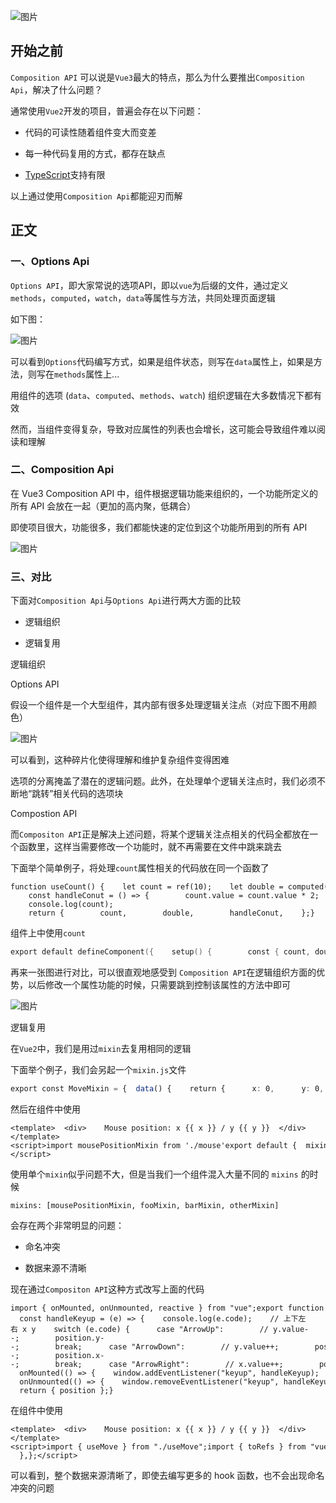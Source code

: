 ![图片](https://img-blog.csdnimg.cn/img_convert/14ac3b0779b1cded68904c07bb89cf3a.png)

## 开始之前

`Composition API` 可以说是`Vue3`最大的特点，那么为什么要推出`Composition Api`，解决了什么问题？

通常使用`Vue2`开发的项目，普遍会存在以下问题：

-   代码的可读性随着组件变大而变差
    
-   每一种代码复用的方式，都存在缺点
    
-   [TypeScript](https://so.csdn.net/so/search?q=TypeScript&spm=1001.2101.3001.7020)支持有限
    

以上通过使用`Composition Api`都能迎刃而解

## 正文

### 一、Options Api

`Options API`，即大家常说的选项API，即以`vue`为后缀的文件，通过定义`methods`，`computed`，`watch`，`data`等属性与方法，共同处理页面逻辑

如下图：

![图片](https://img-blog.csdnimg.cn/img_convert/205e3eff59c8b8ee3f6bd2fe7adfcf9d.png)

可以看到`Options`代码编写方式，如果是组件状态，则写在`data`属性上，如果是方法，则写在`methods`属性上...

用组件的选项 (`data`、`computed`、`methods`、`watch`) 组织逻辑在大多数情况下都有效

然而，当组件变得复杂，导致对应属性的列表也会增长，这可能会导致组件难以阅读和理解

### 二、Composition Api

在 Vue3 Composition API 中，组件根据逻辑功能来组织的，一个功能所定义的所有 API 会放在一起（更加的高内聚，低耦合）

即使项目很大，功能很多，我们都能快速的定位到这个功能所用到的所有 API

![图片](https://img-blog.csdnimg.cn/img_convert/1a43c7911fc290e3447be99f00106c9b.png)

### 三、对比

下面对`Composition Api`与`Options Api`进行两大方面的比较

-   逻辑组织
    
-   逻辑复用
    

逻辑组织

Options API

假设一个组件是一个大型组件，其内部有很多处理逻辑关注点（对应下图不用颜色）

![图片](https://img-blog.csdnimg.cn/img_convert/b76437e13b685eb001be53b7f88bfb73.png)

可以看到，这种碎片化使得理解和维护复杂组件变得困难

选项的分离掩盖了潜在的逻辑问题。此外，在处理单个逻辑关注点时，我们必须不断地“跳转”相关代码的选项块

Compostion API

而`Compositon API`正是解决上述问题，将某个逻辑关注点相关的代码全都放在一个函数里，这样当需要修改一个功能时，就不再需要在文件中跳来跳去

下面举个简单例子，将处理`count`属性相关的代码放在同一个函数了

```cobol
function useCount() {    let count = ref(10);    let double = computed(() => {        return count.value * 2;    });     const handleConut = () => {        count.value = count.value * 2;    };     console.log(count);     return {        count,        double,        handleConut,    };}
```

组件上中使用`count`

```cpp
export default defineComponent({    setup() {        const { count, double, handleConut } = useCount();        return {            count,            double,            handleConut        }    },});
```

再来一张图进行对比，可以很直观地感受到 `Composition API`在逻辑组织方面的优势，以后修改一个属性功能的时候，只需要跳到控制该属性的方法中即可

![图片](https://img-blog.csdnimg.cn/img_convert/b4bd5587c8ca1110cec78edd1b4cc33c.png)

逻辑复用

在`Vue2`中，我们是用过`mixin`去复用相同的逻辑

下面举个例子，我们会另起一个`mixin.js`文件

```typescript
export const MoveMixin = {  data() {    return {      x: 0,      y: 0,    };  },   methods: {    handleKeyup(e) {      console.log(e.code);      // 上下左右 x y      switch (e.code) {        case "ArrowUp":          this.y--;          break;        case "ArrowDown":          this.y++;          break;        case "ArrowLeft":          this.x--;          break;        case "ArrowRight":          this.x++;          break;      }    },  },   mounted() {    window.addEventListener("keyup", this.handleKeyup);  },   unmounted() {    window.removeEventListener("keyup", this.handleKeyup);  },}; 
```

然后在组件中使用

```cobol
<template>  <div>    Mouse position: x {{ x }} / y {{ y }}  </div></template><script>import mousePositionMixin from './mouse'export default {  mixins: [mousePositionMixin]}</script>
```

使用单个`mixin`似乎问题不大，但是当我们一个组件混入大量不同的 `mixins` 的时候

```vbnet
mixins: [mousePositionMixin, fooMixin, barMixin, otherMixin]
```

会存在两个非常明显的问题：

-   命名冲突
    
-   数据来源不清晰
    

现在通过`Compositon API`这种方式改写上面的代码

```cobol
import { onMounted, onUnmounted, reactive } from "vue";export function useMove() {  const position = reactive({    x: 0,    y: 0,  });   const handleKeyup = (e) => {    console.log(e.code);    // 上下左右 x y    switch (e.code) {      case "ArrowUp":        // y.value--;        position.y--;        break;      case "ArrowDown":        // y.value++;        position.y++;        break;      case "ArrowLeft":        // x.value--;        position.x--;        break;      case "ArrowRight":        // x.value++;        position.x++;        break;    }  };   onMounted(() => {    window.addEventListener("keyup", handleKeyup);  });   onUnmounted(() => {    window.removeEventListener("keyup", handleKeyup);  });   return { position };}
```

在组件中使用

```cobol
<template>  <div>    Mouse position: x {{ x }} / y {{ y }}  </div></template> <script>import { useMove } from "./useMove";import { toRefs } from "vue";export default {  setup() {    const { position } = useMove();    const { x, y } = toRefs(position);    return {      x,      y,    };   },};</script>
```

可以看到，整个数据来源清晰了，即使去编写更多的 hook 函数，也不会出现命名冲突的问题